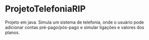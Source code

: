 # ProjetoTelefoniaRIP
Projeto em java. Simula um sistema de telefonia, onde o usuário pode adicionar contas pré-pago/pós-pago e simular ligações e valores dos planos.
